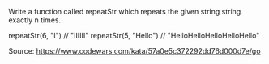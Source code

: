 Write a function called repeatStr which repeats the given string string exactly n times.

repeatStr(6, "I") // "IIIIII"
repeatStr(5, "Hello") // "HelloHelloHelloHelloHello"

Source: https://www.codewars.com/kata/57a0e5c372292dd76d000d7e/go